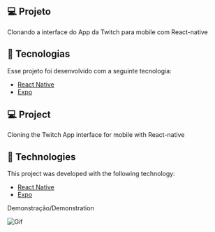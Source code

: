 ## 💻 Projeto
Clonando a interface do App da Twitch para mobile com React-native

## 🚀 Tecnologias

Esse projeto foi desenvolvido com a seguinte tecnologia:

- [React Native](https://facebook.github.io/react-native/)
- [Expo](https://expo.io/)



## 💻 Project
Cloning the Twitch App interface for mobile with React-native

## 🚀 Technologies

This project was developed with the following technology:

- [React Native](https://facebook.github.io/react-native/)
- [Expo](https://expo.io/)

Demonstração/Demonstration

![Gif]()
